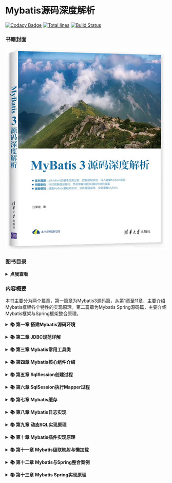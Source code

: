 Mybatis源码深度解析
================
[![Codacy Badge](https://api.codacy.com/project/badge/Grade/2f0a0191b02448e6919aca6ce12a1584)](https://app.codacy.com/app/https://app.codacy.com?utm_source=github.com&utm_medium=referral&utm_content=rongbo-j/mybatis-book&utm_campaign=Badge_Grade_Settings)
[![Total lines](https://tokei.rs/b1/github/rongbo-j/mybatis-book?category=lines)](https://github.com/rongbo-j/mybatis-book)
[![Build Status](https://travis-ci.org/rongbo-j/mybatis-book.svg?branch=master)](https://travis-ci.org/rongbo-j/mybatis-book)
### 书籍封面
![](./img/mybatis-book.png)  

### 图书目录  
<b><details><summary>点我查看</summary></b>
前言	4  
第1篇 Mybatis3源码	7  
第1章 搭建Mybatis源码环境	7  
1.1 Mybatis3简介	7  
1.2 环境准备	7  
1.3 获取Mybatis源码	8  
1.4 导入Mybatis源码到IDE	10  
1.5 HSQLDB数据库简介	13  
1.6 本章小结	16  
第2章 JDBC规范详解	17  
2.1 JDBC API简介	17  
2.1.1 建立数据源连接	18  
2.1.2 执行SQL语句	19  
2.1.3 处理SQL执行结果	19  
2.1.4 使用JDBC操作数据库	20  
2.2 JDBC API中的类与接口	21  
2.2.1 java.sql包详解	21  
2.2.2 javax.sql包详解	24  
2.3 Connection详解	28  
2.3.1 JDBC驱动类型	29  
2.3.2 java.sql.Driver接口	30  
2.3.3 Java SPI机制简介	31  
2.3.4 java.sql.DriverAction接口	33  
2.3.5 java.sql.DriverManager类	34  
2.3.5 javax.sql.DataSource接口	35  
2.3.6 使用JNDI API增强应用可移植性	36  
2.3.7 关闭Connection对象	39  
2.4 Statement详解	39  
2.4.1 java.sql.Statement接口	40  
2.4.2 java.sql.PreparedStatement接口	44  
2.4.3 java.sql.CallableStatement接口	48  
2.4.4 获取自增长的键值	49  
2.5 ResultSet详解	50  
2.5.1 ResultSet类型	50  
2.5.2 ResultSet并行性	51  
2.5.3 ResultSet可保持性	51  
2.5.4 ResultSet属性设置	52  
2.5.5 ResultSet游标移动	52  
2.5.6 修改ResultSet对象	53  
2.5.7 关闭ResultSet对象	55  
2.6 DatabaseMetaData详解	55  
2.6.1 创建DatabaseMetaData对象	56  
2.6.2 获取数据源基本信息	56  
2.6.3 获取数据源支持特性	57  
2.6.5 获取数据源限制	58  
2.6.7 获取SQL对象及属性	58  
2.6.8 获取事务支持	59  
2.7 JDBC事务	59  
2.7.1 事务边界与自动提交	59  
2.7.2 事务隔离级别	59  
2.7.3 事务中保存点	61  
2.8 本章小结	62  
第3章 Mybatis常用工具类	63  
3.1 使用SQL类生成语句	63  
3.2 使用ScriptRunner执行脚本	69  
3.3 使用SqlRunner操作数据库	72  
3.4 MetaObject详解	76  
3.5 MetaClass详解	77  
3.6 ObjectFactory详解	79  
3.7 ProxyFactory详解	80  
3.8 本章小结	81  
第4章 Mybatis核心组件介绍	82  
4.1 使用Mybatis操作数据库	82  
4.2 Mybatis核心组件	86  
4.3 Configuration详解	88  
4.4 Executor详解	94  
4.5 MappedStatement详解	96  
4.6 StatementHandler详解	99  
4.7 TypeHandler详解	100  
4.9 ParameterHandler详解	104  
4.9 ResultSetHandler详解	105  
4.10 本章小结	106  
第5章 SqlSession创建过程	108  
5.1 XPath方式解析XML文件	108  
5.2 Configuration实例创建过程	111  
5.3 SqlSession实例创建过程	115  
5.4 本章小结	116  
第6章 SqlSession执行Mapper过程	118  
6.1 Mapper接口注册过程	118  
6.2 MappedStatement注册过程	122  
6.3 Mapper方法调用过程详解	128  
6.4 SqlSession执行Mapper过程	134  
6.5 本章小结	139  
第7章 Mybatis缓存	139  
7.1 Mybatis缓存的使用	139  
7.2 Mybatis缓存实现类	140  
7.3 Mybatis一级缓存实现原理	144  
7.4 Mybatis二级缓存实现原理	147  
7.5 Mybatis使用Redis缓存	152  
7.6 本章小结	154  
第8章 Mybatis日志实现	155  
8.1 Java日志体系	155  
8.2 Mybatis日志实现	159  
8.3 本章小结	165  
第9章 动态SQL实现原理	166  
9.1 动态SQL的使用	166  
9.2 SqlSource与BoundSql详解	168  
9.3 LanguageDriver详解	171  
9.4 SqlNode详解	174  
9.5 动态SQL解析过程	179  
9.6 从源码角度分析#{}和${}区别	189  
9.7 本章小结	193  
第10章 Mybatis插件实现原理	194  
10.1 Mybatis插件实现原理	194  
10.2 自定义一个分页插件	203  
10.3 自定义慢SQL统计插件	211  
10.4 本章小结	212  
第11章 Mybatis级联映射与懒加载	214  
11.1 Mybatis级联映射详解	214  
11.1.1 准备工作	214  
11.1.2 一对多关联映射	217  
11.1.3 一对一关联映射	219  
11.1.4 Discriminator详解	221  
11.2 Mybatis懒加载机制	223  
11.3 Mybatis级联映射实现原理	224  
11.3.1 ResultMap详解	224  
11.3.2 ResultMap解析过程	225  
11.3.3 级联映射实现原理	231  
11.4 懒加载实现原理	238  
11.5 本章小结	243  
第2篇 Mybatis Spring源码	245  
第12章 Mybatis与Spring整合案例	245  
12.1 准备工作	245  
12.2 Mybatis与Spring整合	246  
12.3 用户注册案例	248  
12.4 本章小结	251  
第13章 Mybatis Spring实现原理	252  
13.1 Spring中的一些概念	252  
13.2 Spring容器启动过程	255  
13.3 Mapper动态代理对象注册过程	256  
13.4 Mybatis整合Spring事务管理	260  
13.5 本章小结	264
</details>

### 内容概要  
本书主要分为两个篇章，第一篇章为Mybatis3源码篇，从第1章至11章，主要介绍Mybatis框架各个特性的实现原理。第二篇章为Mybatis Spring源码篇，主要介绍Mybatis框架与Spring框架整合原理。  
<b><details><summary>📚 第一章 搭建Mybatis源码环境</summary></b>
> 主要介绍如何搭建Mybatis源码调试环境，包括Mybatis框架源码获取途径，如何导入集成开发工具，如何运行Mybatis源码中自带的测试用例。

</details>

<b><details><summary>📚 第二章 JDBC规范详解</summary></b>
> Mybatis框架是对JDBC轻量级的封装，熟练掌握JDBC规范有助于理解Mybatis框架实现原理，本章详细介绍JDBC规范相关细节，已经全面掌握JDBC规范的读者可以跳过该章节。

</details>

<b><details><summary>📚 第三章 Mybatis常用工具类</summary></b>
> 介绍Mybatis框架中常用的工具类，避免读者对这些工具类的使用不熟悉，而导致对框架主流程理解的干扰，这些工具类包括MetaObject、ObjectFactory、ProxyFactory等。

</details>

<b><details><summary>📚 第四章 Mybatis核心组件介绍</summary></b>
> 介绍Mybatis的核心组件，包括Configuration、SqlSession、Executor、MappedStatement等，本章详细介绍了这些组件的作用及Mybatis执行SQL语句的核心流程。

</details>

<b><details><summary>📚 第五章 SqlSession创建过程</summary></b>
> 主要介绍SqlSession组件的创建过程，包括Mybatis框架对XPath方式解析XML封装的工具类，Mybatis主配置文件解析生成Configuration对象的过程。

</details>

<b><details><summary>📚 第六章 SqlSession执行Mapper过程</summary></b>
> 本章介绍Mapper接口注册过程，SQL配置转换为MappedStatement对象并注册到Configuration对象的过程。除此之外，本章还介绍了通过SqlSession执行Mapper的过程。

</details>

<b><details><summary>📚 第七章 Mybatis缓存</summary></b>
> 本章首先介绍了Mybatis一级缓存和二级缓存的使用细节，接着介绍了一级缓存和二级缓存的实现原理，最后介绍了Mybatis如何整合Redis作为二级缓存。

</details>

<b><details><summary>📚 第八章 Mybatis日志实现</summary></b>
> 基于Java语言的日志框架比较多，比较常用的有Logback、Log4j等，本章介绍了Java的日志框架发展史，并介绍了这些日志框架之间的关系。最后，本章介绍了Mybatis自动查找日志框架的实现原理。

</details>

<b><details><summary>📚 第九章 动态SQL实现原理</summary></b>
> 本章主要介绍Mybatis动态SQL的使用，动态SQL配置转换为SqlSource对象的过程，以及动态SQL的解析原理，最后从源码的角度分析动态SQL配置中#{}和${}参数占位符的区别。

</details>

<b><details><summary>📚 第十章 Mybatis插件实现原理</summary></b>
> 本章介绍了Mybatis插件的实现原理，并以实际的案例介绍了如何自定义Mybatis插件。本章中实现了两个Mybatis插件，分别为分页查询插件和慢SQL统计插件。

</details>

<b><details><summary>📚 第十一章 Mybatis级联映射与懒加载</summary></b>
> 本章介绍了Mybatis中的一对一、一对多级联映射和懒加载机制的使用细节，并介绍了级联映射和懒加载的实现原理。

</details>

<b><details><summary>📚 第十二章 Mybatis与Spring整合案例</summary></b>
> 本章中以一个用户注册RESTful接口案例，介绍了Mybatis框架与Spring框架整合的最佳实践。

</details>

<b><details><summary>📚 第十三章 Mybatis Spring实现原理</summary></b>
> 本章介绍了Spring框架中的一些核心概念，并介绍了Spring IoC容器的使用过程。接着介绍了Mybatis和Spring整合后，动态代理产生的Mapper对象是如何与Spring Ioc容器进行关联的，最后介绍了Mybatis整合Spring事务管理的实现原理。

</details>

